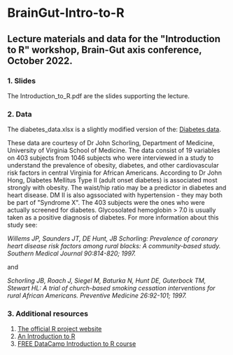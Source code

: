# BrainGut-Intro-to-R
## Lecture materials and data for the "Introduction to R" workshop, Brain-Gut axis conference, October 2022.

### 1. Slides
The Introduction_to_R.pdf are the slides supporting the lecture.

### 2. Data
The diabetes_data.xlsx is a slightly modified version of the:
[Diabetes data](https://hbiostat.org/data/).

These data are courtesy of Dr John Schorling, Department of Medicine, University of Virginia School of Medicine.
The data consist of 19 variables on 403 subjects from 1046 subjects who were interviewed in a study to understand the prevalence of obesity, diabetes, and other cardiovascular risk factors in central Virginia for African Americans. According to Dr John Hong, Diabetes Mellitus Type II (adult onset diabetes) is associated most strongly with obesity. The waist/hip ratio may be a predictor in diabetes and heart disease. DM II is also agssociated with hypertension - they may both be part of "Syndrome X". The 403 subjects were the ones who were actually screened for diabetes. Glycosolated hemoglobin > 7.0 is usually taken as a positive diagnosis of diabetes. For more information about this study see:

*Willems JP, Saunders JT, DE Hunt, JB Schorling: Prevalence of coronary heart disease risk factors among rural blacks: A community-based study. Southern Medical Journal 90:814-820; 1997.*

and

*Schorling JB, Roach J, Siegel M, Baturka N, Hunt DE, Guterbock TM, Stewart HL: A trial of church-based smoking cessation interventions for rural African Americans. Preventive Medicine 26:92-101; 1997.*

### 3. Additional resources
1. [The official R project website](https://www.r-project.org/)
2. [An Introduction to R](https://cran.r-project.org/doc/manuals/r-release/R-intro.pdf)
3. [FREE DataCamp Introduction to R course](https://www.datacamp.com/courses/free-introduction-to-r)
